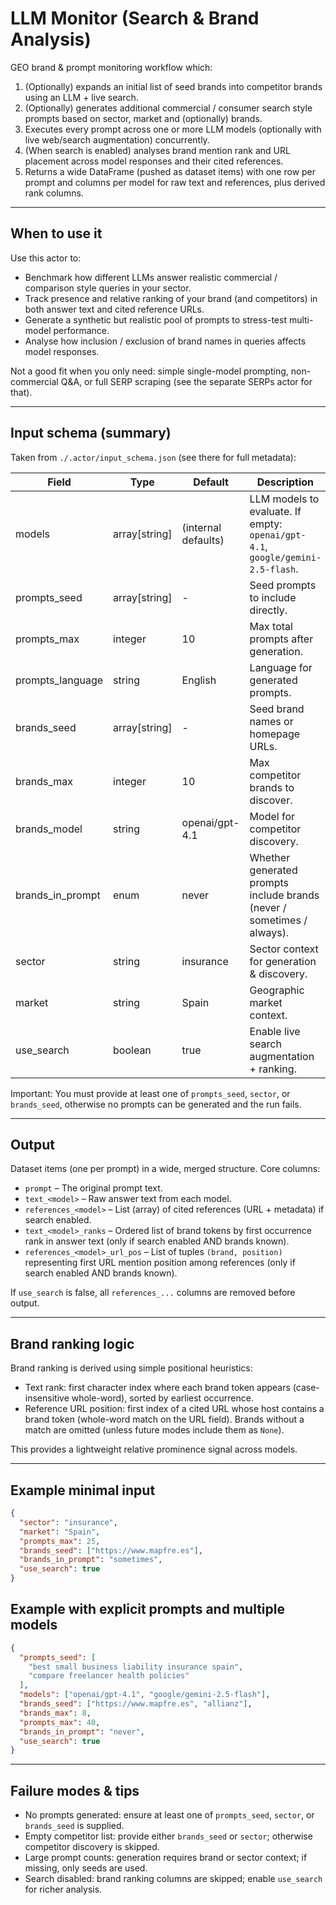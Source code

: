 # LLM Monitor (Search & Brand Analysis)

GEO brand & prompt monitoring workflow which:

1. (Optionally) expands an initial list of seed brands into competitor brands using an LLM + live search.
2. (Optionally) generates additional commercial / consumer search style prompts based on sector, market and (optionally) brands.
3. Executes every prompt across one or more LLM models (optionally with live web/search augmentation) concurrently.
4. (When search is enabled) analyses brand mention rank and URL placement across model responses and their cited references.
5. Returns a wide DataFrame (pushed as dataset items) with one row per prompt and columns per model for raw text and references, plus derived rank columns.

---

## When to use it

Use this actor to:

- Benchmark how different LLMs answer realistic commercial / comparison style queries in your sector.
- Track presence and relative ranking of your brand (and competitors) in both answer text and cited reference URLs.
- Generate a synthetic but realistic pool of prompts to stress-test multi-model performance.
- Analyse how inclusion / exclusion of brand names in queries affects model responses.

Not a good fit when you only need: simple single-model prompting, non-commercial Q&A, or full SERP scraping (see the separate SERPs actor for that).

---

## Input schema (summary)

Taken from `./.actor/input_schema.json` (see there for full metadata):

| Field | Type | Default | Description |
|-------|------|---------|-------------|
| models | array[string] | (internal defaults) | LLM models to evaluate. If empty: `openai/gpt-4.1`, `google/gemini-2.5-flash`. |
| prompts_seed | array[string] | - | Seed prompts to include directly. |
| prompts_max | integer | 10 | Max total prompts after generation. |
| prompts_language | string | English | Language for generated prompts. |
| brands_seed | array[string] | - | Seed brand names or homepage URLs. |
| brands_max | integer | 10 | Max competitor brands to discover. |
| brands_model | string | openai/gpt-4.1 | Model for competitor discovery. |
| brands_in_prompt | enum | never | Whether generated prompts include brands (never / sometimes / always). |
| sector | string | insurance | Sector context for generation & discovery. |
| market | string | Spain | Geographic market context. |
| use_search | boolean | true | Enable live search augmentation + ranking. |

Important: You must provide at least one of `prompts_seed`, `sector`, or `brands_seed`, otherwise no prompts can be generated and the run fails.

---

## Output

Dataset items (one per prompt) in a wide, merged structure. Core columns:

- `prompt` – The original prompt text.
- `text_<model>` – Raw answer text from each model.
- `references_<model>` – List (array) of cited references (URL + metadata) if search enabled.
- `text_<model>_ranks` – Ordered list of brand tokens by first occurrence rank in answer text (only if search enabled AND brands known).
- `references_<model>_url_pos` – List of tuples `(brand, position)` representing first URL mention position among references (only if search enabled AND brands known).

If `use_search` is false, all `references_...` columns are removed before output.

---

## Brand ranking logic

Brand ranking is derived using simple positional heuristics:

- Text rank: first character index where each brand token appears (case-insensitive whole-word), sorted by earliest occurrence.
- Reference URL position: first index of a cited URL whose host contains a brand token (whole-word match on the URL field). Brands without a match are omitted (unless future modes include them as `None`).

This provides a lightweight relative prominence signal across models.

---

## Example minimal input

```json
{
  "sector": "insurance",
  "market": "Spain",
  "prompts_max": 25,
  "brands_seed": ["https://www.mapfre.es"],
  "brands_in_prompt": "sometimes",
  "use_search": true
}
```

## Example with explicit prompts and multiple models

```json
{
  "prompts_seed": [
    "best small business liability insurance spain",
    "compare freelancer health policies"
  ],
  "models": ["openai/gpt-4.1", "google/gemini-2.5-flash"],
  "brands_seed": ["https://www.mapfre.es", "allianz"],
  "brands_max": 8,
  "prompts_max": 40,
  "brands_in_prompt": "never",
  "use_search": true
}
```

---

## Failure modes & tips

- No prompts generated: ensure at least one of `prompts_seed`, `sector`, or `brands_seed` is supplied.
- Empty competitor list: provide either `brands_seed` or `sector`; otherwise competitor discovery is skipped.
- Large prompt counts: generation requires brand or sector context; if missing, only seeds are used.
- Search disabled: brand ranking columns are skipped; enable `use_search` for richer analysis.
